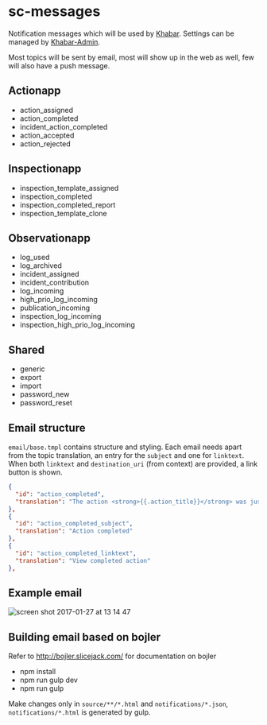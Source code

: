 # sc-messages
Notification messages which will be used by [Khabar](https://github.com/biulletind/khabar).
Settings can be managed by [Khabar-Admin](https://github.com/biulletind/khabar-admin).

Most topics will be sent by email, most will show up in the web as well, few will also have a push message.

## Actionapp
* action_assigned
* action_completed
* incident_action_completed
* action_accepted
* action_rejected

## Inspectionapp
* inspection_template_assigned
* inspection_completed
* inspection_completed_report
* inspection_template_clone

## Observationapp
* log_used
* log_archived
* incident_assigned
* incident_contribution
* log_incoming
* high_prio_log_incoming
* publication_incoming
* inspection_log_incoming
* inspection_high_prio_log_incoming

## Shared
* generic
* export
* import
* password_new
* password_reset

## Email structure
`email/base.tmpl` contains structure and styling.
Each email needs apart from the topic translation, an entry for the `subject` and one for `linktext`.
When both `linktext` and `destination_uri` (from context) are provided, a link button is shown.
```json
{
  "id": "action_completed",
  "translation": "The action <strong>{{.action_title}}</strong> was just completed by <strong>{{.assignee}}</strong>."
},
{
  "id": "action_completed_subject",
  "translation": "Action completed"
},
{
  "id": "action_completed_linktext",
  "translation": "View completed action"
},
```

## Example email
![screen shot 2017-01-27 at 13 14 47](https://cloud.githubusercontent.com/assets/2291242/22370833/ce31a18a-e493-11e6-91e4-6c506af05d86.png)

## Building email based on bojler

Refer to http://bojler.slicejack.com/ for documentation on bojler
- npm install
- npm run gulp dev
- npm run gulp

Make changes only in `source/**/*.html` and `notifications/*.json`, `notifications/*.html` is generated by gulp.
